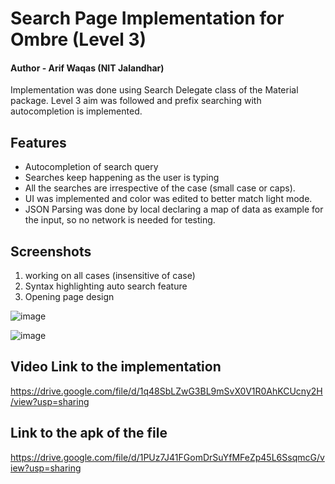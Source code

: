 # Search Page Implementation for Ombre (Level 3)
#### Author - Arif Waqas (NIT Jalandhar)

Implementation was done using Search Delegate class of the Material package.
Level 3 aim was followed and prefix searching with autocompletion is implemented.

## Features
- Autocompletion of search query
- Searches keep happening as the user is typing
- All the searches are irrespective of the case (small case or caps).
- UI was implemented and color was edited to better match light mode.
- JSON Parsing was done by local declaring a map of data as example for the input, so no network is needed for testing.


## Screenshots
1) working on all cases (insensitive of case)
2) Syntax highlighting auto search feature
3) Opening page design

![image](https://user-images.githubusercontent.com/33687556/114715059-68704780-9d52-11eb-9def-4a6051dcf276.png)

![image](https://user-images.githubusercontent.com/33687556/114714270-ac168180-9d51-11eb-81f0-503ef1f79587.png)


## Video Link to the implementation
https://drive.google.com/file/d/1q48SbLZwG3BL9mSvX0V1R0AhKCUcny2H/view?usp=sharing

## Link to the apk of the file
https://drive.google.com/file/d/1PUz7J41FGomDrSuYfMFeZp45L6SsqmcG/view?usp=sharing
